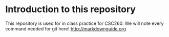 # Introduction to this repository

This repository is used for in class practice for CSC260.
We will note every command needed for git here!
http://markdownguide.org
